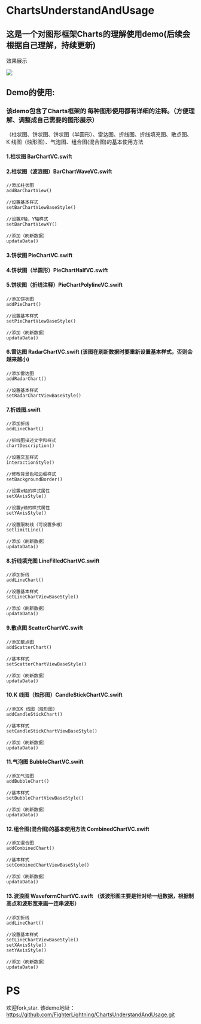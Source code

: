 # ChartsUnderstandAndUsage
## 这是一个对图形框架Charts的理解使用demo(后续会根据自己理解，持续更新)
效果展示
 
 ![](./ChartsUnderstandAndUsage/效果图.gif)

## Demo的使用:
### 该demo包含了Charts框架的 每种图形使用都有详细的注释。（方便理解、调整成自己需要的图形展示）
（柱状图、饼状图、饼状图（半圆形）、雷达图、折线图、折线填充图、散点图、K 线图（烛形图）、气泡图、组合图(混合图)的基本使用方法
#### 1.柱状图 BarChartVC.swift

#### 2.柱状图（波浪图）BarChartWaveVC.swift

```
//添加柱状图   
addBarChartView()

//设置基本样式   
setBarChartViewBaseStyle()

//设置X轴，Y轴样式   
setBarChartViewXY()

//添加（刷新数据）
updataData()
```

#### 3.饼状图  PieChartVC.swift

#### 4.饼状图（半圆形）PieChartHalfVC.swift

#### 5.饼状图（折线注释）PieChartPolylineVC.swift

```
//添加饼状图   
addPieChart()

//设置基本样式   
setPieChartViewBaseStyle()

//添加（刷新数据） 
updataData()
```

#### 6.雷达图   RadarChartVC.swift (该图在刷新数据时要重新设置基本样式，否则会越来越小)

```
//添加雷达图  
addRadarChart()

//设置基本样式   
setRadarChartViewBaseStyle()
```

#### 7.折线图.swift

```
//添加折线   
addLineChart()

//折线图描述文字和样式  
chartDescription()

//设置交互样式  
interactionStyle()

//修改背景色和边框样式  
setBackgroundBorder()

//设置x轴的样式属性 
setXAxisStyle()

//设置y轴的样式属性 
setYAxisStyle()

//设置限制线（可设置多根）
setlimitLine()

//添加（刷新数据） 
updataData()
```

#### 8.折线填充图   LineFilledChartVC.swift

```
//添加折线  
addLineChart()

//设置基本样式   
setLineChartViewBaseStyle()

//添加（刷新数据） 
updataData()
```

#### 9.散点图 ScatterChartVC.swift

```
//添加散点图    
addScatterChart()

//基本样式     
setScatterChartViewBaseStyle()

//添加（刷新数据）
updataData()
```

#### 10.K 线图（烛形图）CandleStickChartVC.swift

```
//添加K 线图（烛形图)    
addCandleStickChart()

//基本样式     
setCandleStickChartViewBaseStyle()

//添加（刷新数据）
updataData()
```

#### 11.气泡图  BubbleChartVC.swift

```
//添加气泡图 
addBubbleChart()

//基本样式 
setBubbleChartViewBaseStyle()

//添加（刷新数据）
updataData()
```

#### 12.组合图(混合图)的基本使用方法 CombinedChartVC.swift

```
//添加混合图   
addCombinedChart()

//基本样式 
setCombinedChartViewBaseStyle()

//添加（刷新数据）
updataData()
```

#### 13.波浪图 WaveformChartVC.swift （该波形图主要是针对给一组数据，根据制高点和波形宽来画一连串波形）

```
//添加折线 
addLineChart()

//设置基本样式  
setLineChartViewBaseStyle() 
setXAxisStyle()   
setYAxisStyle()

//添加（刷新数据）
updataData()
```
 
# PS

 欢迎fork,star.
 该demo地址：
https://github.com/FighterLightning/ChartsUnderstandAndUsage.git

